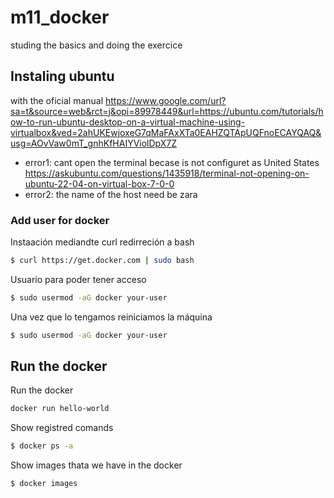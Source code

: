 # m11_docker
studing the basics and doing the exercice
## Instaling ubuntu
with the oficial manual https://www.google.com/url?sa=t&source=web&rct=j&opi=89978449&url=https://ubuntu.com/tutorials/how-to-run-ubuntu-desktop-on-a-virtual-machine-using-virtualbox&ved=2ahUKEwjoxeG7qMaFAxXTa0EAHZQTApUQFnoECAYQAQ&usg=AOvVaw0mT_gnhKfHAIYViolDpX7Z

- error1: cant open the terminal becase is not configuret as United States
https://askubuntu.com/questions/1435918/terminal-not-opening-on-ubuntu-22-04-on-virtual-box-7-0-0
- error2: the name of the host need be zara

### Add user for docker
Instaación mediandte curl redirreción a bash
```bash
$ curl https://get.docker.com | sudo bash
```
Usuario para poder tener acceso
```bash
$ sudo usermod -aG docker your-user
```
Una vez que lo tengamos reiniciamos la máquina
```bash
$ sudo usermod -aG docker your-user
```
## Run the docker
Run the docker
```bash
docker run hello-world
```
Show registred comands
```bash
$ docker ps -a
```
Show images thata we have in the docker
```bash
$ docker images
```
